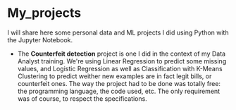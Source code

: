 # My_projects

I will share here some personal data and ML projects I did using Python with the Jupyter Notebook.

* The **Counterfeit detection** project is one I did in the context of my Data Analyst training. We're using Linear Regression to predict some missing values, and
  Logistic Regression as well as Classification with K-Means Clustering to predict weither new examples are in fact legit bills, or counterfeit ones.
  The way the project had to be done was totally free: the programming language, the code used, etc. The only requirement was of course, to respect the
  specifications.
